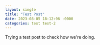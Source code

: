 ```yaml
---
layout: single
title: "Test Post"
date: 2023-08-05 18:12:06 -0000
categories: test test-2
---
```


Trying a test post to check how we're doing.